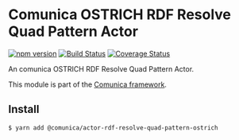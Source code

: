 # Comunica OSTRICH RDF Resolve Quad Pattern Actor

[![npm version](https://badge.fury.io/js/%40comunica%2Factor-rdf-resolve-quad-pattern-ostrich.svg)](https://www.npmjs.com/package/@comunica/actor-rdf-resolve-quad-pattern-ostrich)
[![Build Status](https://travis-ci.org/rdfostrich/comunica-actor-rdf-resolve-quad-pattern-ostrich.svg?branch=master)](https://travis-ci.org/rdfostrich/comunica-actor-rdf-resolve-quad-pattern-ostrich)
[![Coverage Status](https://coveralls.io/repos/github/rdfostrich/comunica-actor-rdf-resolve-quad-pattern-ostrich/badge.svg?branch=master)](https://coveralls.io/github/rdfostrich/comunica-actor-rdf-resolve-quad-pattern-ostrich?branch=master)

An comunica OSTRICH RDF Resolve Quad Pattern Actor.

This module is part of the [Comunica framework](https://github.com/comunica/comunica).

## Install

```bash
$ yarn add @comunica/actor-rdf-resolve-quad-pattern-ostrich
```
